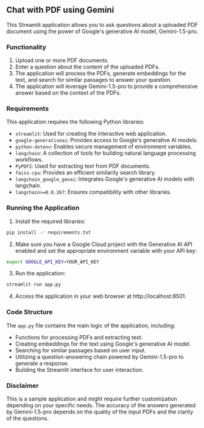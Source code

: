 ## Chat with PDF using Gemini

This Streamlit application allows you to ask questions about a uploaded PDF document using the power of Google's generative AI model, Gemini-1.5-pro. 

### Functionality

1. Upload one or more PDF documents.
2. Enter a question about the content of the uploaded PDFs.
3. The application will process the PDFs, generate embeddings for the text, and search for similar passages to answer your question.
4. The application will leverage Gemini-1.5-pro to provide a comprehensive answer based on the context of the PDFs.

### Requirements

This application requires the following Python libraries:

* `streamlit`: Used for creating the interactive web application.
* `google-generativeai`: Provides access to Google's generative AI models.
* `python-dotenv`: Enables secure management of environment variables.
* `langchain`: A collection of tools for building natural language processing workflows.
* `PyPDF2`: Used for extracting text from PDF documents.
* `faiss-cpu`: Provides an efficient similarity search library.
* `langchain_google_genai`: Integrates Google's generative AI models with langchain.
* `langchain>=0.0.267`: Ensures compatibility with other libraries.

### Running the Application

1. Install the required libraries:

```bash
pip install -r requirements.txt
```

2. Make sure you have a Google Cloud project with the Generative AI API enabled and set the appropriate environment variable with your API key:

```bash
export GOOGLE_API_KEY=YOUR_API_KEY
```

3. Run the application:

```bash
streamlit run app.py
```

4. Access the application in your web browser at http://localhost:8501.

### Code Structure

The `app.py` file contains the main logic of the application, including:

* Functions for processing PDFs and extracting text.
* Creating embeddings for the text using Google's generative AI model.
* Searching for similar passages based on user input.
* Utilizing a question-answering chain powered by Gemini-1.5-pro to generate a response.
* Building the Streamlit interface for user interaction.

### Disclaimer

This is a sample application and might require further customization depending on your specific needs. The accuracy of the answers generated by Gemini-1.5-pro depends on the quality of the input PDFs and the clarity of the questions.

